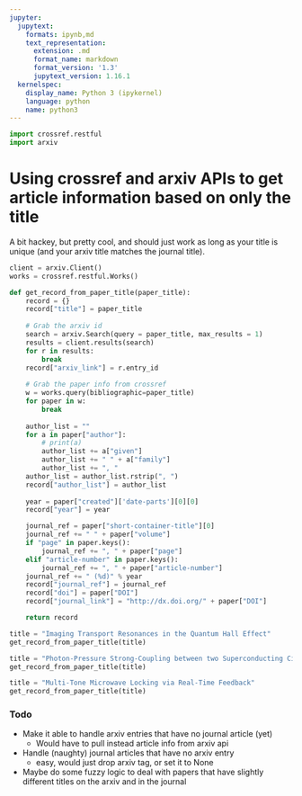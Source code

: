 ```yaml
---
jupyter:
  jupytext:
    formats: ipynb,md
    text_representation:
      extension: .md
      format_name: markdown
      format_version: '1.3'
      jupytext_version: 1.16.1
  kernelspec:
    display_name: Python 3 (ipykernel)
    language: python
    name: python3
---
```


```python
import crossref.restful
import arxiv
```

# Using crossref and arxiv APIs to get article information based on only the title

A bit hackey, but pretty cool, and should just work as long as your title is unique (and your arxiv title matches the journal title). 

```python
client = arxiv.Client() 
works = crossref.restful.Works()
```

```python
def get_record_from_paper_title(paper_title):
    record = {}
    record["title"] = paper_title
    
    # Grab the arxiv id
    search = arxiv.Search(query = paper_title, max_results = 1)
    results = client.results(search)
    for r in results:
        break
    record["arxiv_link"] = r.entry_id
    
    # Grab the paper info from crossref
    w = works.query(bibliographic=paper_title)
    for paper in w:
        break
    
    author_list = ""
    for a in paper["author"]:
        # print(a)
        author_list += a["given"]
        author_list += " " + a["family"]
        author_list += ", "
    author_list = author_list.rstrip(", ")
    record["author_list"] = author_list
    
    year = paper["created"]['date-parts'][0][0]
    record["year"] = year

    journal_ref = paper["short-container-title"][0]
    journal_ref += " " + paper["volume"]
    if "page" in paper.keys():
        journal_ref += ", " + paper["page"]
    elif "article-number" in paper.keys():
        journal_ref += ", " + paper["article-number"]    
    journal_ref += " (%d)" % year
    record["journal_ref"] = journal_ref
    record["doi"] = paper["DOI"]
    record["journal_link"] = "http://dx.doi.org/" + paper["DOI"]

    return record
```

```python
title = "Imaging Transport Resonances in the Quantum Hall Effect"
get_record_from_paper_title(title)
```

```python
title = "Photon-Pressure Strong-Coupling between two Superconducting Circuits"
get_record_from_paper_title(title)
```

```python
title = "Multi-Tone Microwave Locking via Real-Time Feedback"
get_record_from_paper_title(title)
```

### Todo

* Make it able to handle arxiv entries that have no journal article (yet)
  * Would have to pull instead article info from arxiv api
* Handle (naughty) journal articles that have no arxiv entry
  * easy, would just drop arxiv tag, or set it to None
* Maybe do some fuzzy logic to deal with papers that have slightly different titles on the arxiv and in the journal
